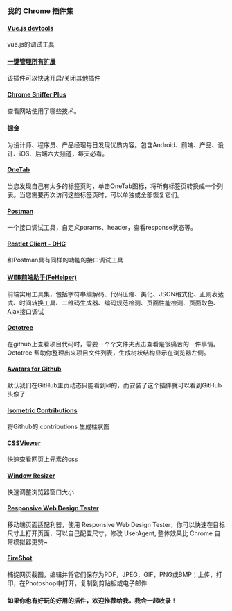 ### 我的 Chrome 插件集

#### [Vue.js devtools](https://chrome.google.com/webstore/detail/vuejs-devtools/nhdogjmejiglipccpnnnanhbledajbpd)
vue.js的调试工具

#### [一键管理所有扩展](https://chrome.google.com/webstore/detail/%E4%B8%80%E9%94%AE%E7%AE%A1%E7%90%86%E6%89%80%E6%9C%89%E6%89%A9%E5%B1%95/niemebbfnfbjfojajlmnbiikmcpjkkja?utm_source=chrome-app-launcher-info-dialog)
该插件可以快速开启/关闭其他插件

#### [Chrome Sniffer Plus](https://chrome.google.com/webstore/detail/library-sniffer-for-googl/fhhdlnnepfjhlhilgmeepgkhjmhhhjkh)
查看网站使用了哪些技术。

#### [掘金](https://chrome.google.com/webstore/detail/%E6%8E%98%E9%87%91/lecdifefmmfjnjjinhaennhdlmcaeeeb?utm_source=chrome-app-launcher-info-dialog)
为设计师、程序员、产品经理每日发现优质内容。包含Android、前端、产品、设计、iOS、后端六大频道，每天必看。

#### [OneTab](https://chrome.google.com/webstore/detail/onetab/chphlpgkkbolifaimnlloiipkdnihall?hl=zh-CN)
当您发现自己有太多的标签页时，单击OneTab图标，将所有标签页转换成一个列表。当您需要再次访问这些标签页时，可以单独或全部恢复它们。

#### [Postman](https://chrome.google.com/webstore/detail/postman/fhbjgbiflinjbdggehcddcbncdddomop)
一个接口调试工具，自定义params、header，查看response状态等。

#### [Restlet Client - DHC](https://chrome.google.com/webstore/detail/restlet-client-dhc/aejoelaoggembcahagimdiliamlcdmfm?utm_source=chrome-app-launcher-info-dialog)
和Postman具有同样的功能的接口调试工具

#### [WEB前端助手(FeHelper)](https://chrome.google.com/webstore/detail/web%E5%89%8D%E7%AB%AF%E5%8A%A9%E6%89%8Bfehelper/pkgccpejnmalmdinmhkkfafefagiiiad?utm_source=chrome-app-launcher-info-dialog)
前端实用工具集，包括字符串编解码、代码压缩、美化、JSON格式化、正则表达式、时间转换工具、二维码生成器、编码规范检测、页面性能检测、页面取色、Ajax接口调试

#### [Octotree](https://chrome.google.com/webstore/detail/octotree/bkhaagjahfmjljalopjnoealnfndnagc)
在github上查看项目代码时，需要一个个文件夹点击查看是很痛苦的一件事情。Octotree 帮助你整理出来项目文件列表，生成树状结构显示在浏览器左侧。

#### [Avatars for Github](https://chrome.google.com/webstore/detail/avatars-for-github/pgjmdbklnfklcjfbonjfkdhaonlfogbb)
默认我们在GitHub主页动态只能看到id的，而安装了这个插件就可以看到GitHub头像了

#### [Isometric Contributions](https://chrome.google.com/webstore/detail/isometric-contributions/mjoedlfflcchnleknnceiplgaeoegien?utm_source=chrome-app-launcher-info-dialog)
将Github的 contributions 生成柱状图

#### [CSSViewer](https://chrome.google.com/webstore/detail/cssviewer/ggfgijbpiheegefliciemofobhmofgce?utm_source=chrome-app-launcher-info-dialog)
快速查看网页上元素的css

#### [Window Resizer](https://chrome.google.com/webstore/detail/window-resizer/kkelicaakdanhinjdeammmilcgefonfh?utm_source=chrome-app-launcher-info-dialog)
快速调整浏览器窗口大小

#### [Responsive Web Design Tester](https://chrome.google.com/webstore/detail/responsive-web-design-tes/objclahbaimlfnbjdeobicmmlnbhamkg?hl=en)
移动端页面适配利器，使用 Responsive Web Design Tester，你可以快速在目标尺寸上打开页面，可以自己配置尺寸，修改 UserAgent, 整体效果比 Chrome 自带模拟器更赞~


#### [FireShot](https://chrome.google.com/webstore/detail/take-webpage-screenshots/mcbpblocgmgfnpjjppndjkmgjaogfceg?utm_source=chrome-app-launcher-info-dialog)
捕捉网页截图，编辑并将它们保存为PDF，JPEG，GIF，PNG或BMP；上传，打印，在Photoshop中打开，复制到剪贴板或电子邮件

#### 如果你也有好玩的好用的插件，欢迎推荐给我。我会一起收录！
